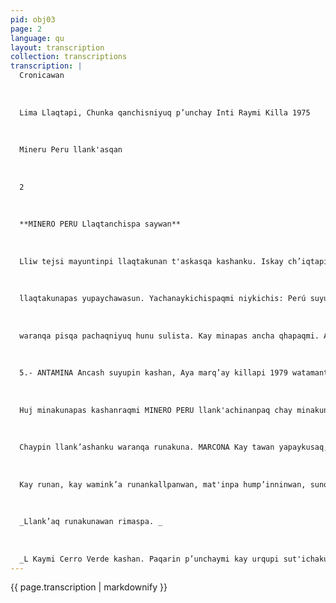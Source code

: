 ```yaml
---
pid: obj03
page: 2
language: qu
layout: transcription
collection: transcriptions
transcription: |
  Cronicawan
  
  
  
  Lima Llaqtapi, Chunka qanchisniyuq p’unchay Inti Raymi Killa 1975
  
  
  
  Mineru Peru llank'asqan
  
  
  
  2
  
  
  
  **MINERO PERU Llaqtanchispa saywan**
  
  
  
  Lliw tejsi mayuntinpi llaqtakunan t'askasqa kashanku. Iskay ch’iqtapin t'aqanakunku. Hujninmi qhapaq llatakuna, chay llaqtakunaqa, pisillan kanku. Hujnitaqmi wajcha llaqtakuna. chay llaqtakunaqa ashkhan kanku. Llaqtanchispas chay wajcha llaqtakunaq ch’iqtanpi kashan. Chay qhapaq llaqtakunan ashka qulqiyuq kasqanku rayku, hatun fabrikakunata, hatun makinariata, harichinku. Wajcha llaqtakunaqa, mana qulqiyuq kasqanku rayku, mana fabrikakunata, makunariata ima hatarichiyta atinkuchu. kuna llank’achinanpaq, makunaria imaruwanankupaq, s,"materia prima nisqatan munanku. Chay materia prima sutichasqaqa, llaqtanchis hina wajcha llaqtakunapi tarikun. Qhapaq llaqtakunan pisi qulqillamanta, mana chanin qulqillamant wajcha llaqtakunaq kaqninta apakapunku. Fabrikankunapi imaymana man tukuchinankupaq. Chay imaymana ruwasqankuta wajcha llaqtakun man thalanku, mana chanin nis qulqimanta. Qulqiyug kanankupaqmi, chay qhapaq llaqtakuna, qulqinkuta wajchallaqtanchiskunapi churanku, minanchiskunapi ima churanku, mana imallanmanta kaqninchista apaspanku Chay qhapaq llaqtakunan hujlla huñunakunku, qulqinkuta ch’ulla wayaqaman churanku, "compañías transnacionales" sutiyuqta hatarichispanku. Chay transnacional compañiakuna llapallan wajcha — llaqtanchiskunata, astawan wajchayachinku. Peru llaqtanchispin, kay transnacio nal compañiakuna, llapallan mina chajrakunata hap'iranku. Paykunan wakillanta minakunatapas llank’achiranku, wakintataq q’aya pachapaq waqaycharanku, tukukusqanman hina, llank'anankupaq. Llapallan minakunan hawa llaqtakunaq makinpin karan, paykunan kinsa minallata llank’achiranku, chay minakunan kashan Toquepala, Markona, Cerro de Pasco sutiyuq. Wakin minakunan t'akasqallan, waqaychakusharan. Imaraykutaq waqaychasqari karan, "reservasqa"karan, Imaraykus hukaq llaqtakunapi minallank’asqanku tukukunankama, mana waqaychasqa minanchista tupayuqakuchu. Paykunaqa qhawaqun maypis qulqita mirarichinkuman chayllatan manan rikuqkuchu fabrikakuna hatarichiyta munasqanchistapas, nitaq rikuqkuchu llank’ana kananpaq minasqanchistapas. Chay llapa nisqaymi, ñawpaq pachapi chanin karan. Mana allin kamachiqninchiskunan kay transnacional compañiakunawan yachachisqa karanku. Kunanmi ichaqa, hujpaqkama chaykuna llaqtanchispi tukukapun. Gobierno Revulusiunariun kamachikamun chunka tawayuq p’unchaypi ayriwa killapi (abril) 1970 watapi Decreto Ley Nro. 18225 nisqawan Ley Normativa de la Industria Minera, sutiwan chay transnacional konpañiakuna, waqaychasqa minanchis hap'iqkuna, wata hunt’ayllapi llapallan minakuna llank’achinankupaq. Manan chay kamachita kasukunqaku chayqa llapallan hap’isqanku minakunan hujmanta ñoqnchisman kutimanga. Kay kamachillataqmi MINERO PERU nisqanchista pagarichin. Kay MINERO PERU nisqanchismi ñuqanchispaq llank'achinqa chay waqaychasqa, ñuqanchisman kutimuq minakunata. Hinaspataq musuq minakunata mashkayta qallarillanqataq. Peru llaqtanchispa kallpanmi kayMINERO PERU. Payraykun qhapaqkayninchis huj manta ñuqanchispaq kanqa. Ñuqanchismantataq chayqa, ñuqanllanchispaqtaq llank’akunan, chayraqmi llaqtanchis qhapaqyanman ninaspataq chayraq qispisunman, qaynapacha chaqnawasqanchis washk'ata p’akirispa. Chayraqmi hawa
  
  
  
  llaqtakunapas yupaychawasun. Yachanaykichispaqmi niykichis: Perú suyu llaqtanchispin imaymana "mineral"rumikunan kashan. Kashanmi anta (cobre), qulqilplata) quriloro), titi lplomo), chaymante kallashantaq zinc, antimonio, molibdeno, selenio, talio, telurio, tunsgsteno, ima sutiyuq minakuna. Aswan qhapaq minakuna kashan ku: Toquepala, Marcona, Cerro de Pasco, Cerro Verde, Santa Rosa, Quellaveco, Michiquillay, Morococha, Cuajone. MIENREO PERU, Kamakusqanmanta pacha, kay minakunata Chay qhapaq llaqtakunaqa fabrikallank'ashan: I. CERRO VERDE Kay minaqa Arequipa suyupin llank'anapag churakunqa kinsa chunka suqtayuq waranqa hunu sulista Chay minaqa antatan rurunqa (cobre 1976 watamante pacha. Muyuntin kaqkunamantan aswan antapi qhapaq minan. Chay anta hurquypin kinsa waranqa runakuna llank’anqaku. 2. MICHIQUILLAY Kay minaqa Cajamarca suyupin kashan, ruruyta qallarinqa qhapaq raymi killapi, 1980 watapi. Kaypi churakunqa iskay chunka iskayniyuq
  
  
  
  waranqa pisqa pachaqniyuq hunu sulista. Kay minapas ancha qhapaqmi. Antata rurullanqataq. Kaypi llank'amunqaku kinsa waranqa runakuna. 3.- TINTATAYA Qusqu suyupin kashan kay minaqa Chaypi churankunga kinsa waranq qanchis pachaq pisga chunka hun solesta. Kaypas antatan rurunqa aya marq’akillapi, 1978 watamanta pacha. Kaypi llank’amunqaku waranqa runakuna. A.- QUELLAVECO Moquegua suyupin kashan, ruruyta qallarinqa Aya marq’ay killapi 1980 watamanta pacha. Kaypi churakunqa Isqun waranqa hunu sulista. Kaypas antata rurunqa. Llank’anqaku waranqa pusaq pachaq runakuna.
  
  
  
  5.- ANTAMINA Ancash suyupin kashan, Aya marq’ay killapi 1979 watamanta pacha, ruruyta qallarinqa, cha churakushan tawa waranqa hu sulista. Chaypi llank’anqaku kinsa waranqa runakuna. Kay minapas antata rurullanqataq. 6. SAN ANTONIO DE POTO Kay minaqa kashan Puno qullasuyupi. Qurita ruruchinqa. Kay watapin qallarinqa. Chaypi churakun suqtachunka hunu sulista. Chaypi llank'ashanku kinsa pachaq runakuna. 7.- ALTO CHICAMA La Libertad suyupin kashan, carbón (k'illinsa) nisqata rurunqa Aya marg’ay killapi 1979 watamanta pacha. Chaypi churakunqa pisqa waranqa qanchis pachaq pisga chunk hunu solesta. Kaypi llank’amunqaku waranqa pisqa pachaq runakuna. 8. OYON Lima llaqtapin kashan kay minapas rurunqa rumi k’illinsallataq chaypi churakamushan waranqa kinsa pachaq hunu suliesta Kaypi llank’anqaku waranqa pachaq runakuna.
  
  
  
  Huj minakunapas kashanraqmi MINERO PERU llank'achinanpaq chay minakunaq sutinmi: Santa Rosa Ferrobamba, Challcobamba, Berenguela, El Chorro y Coracchuayco. BAYOVAR Manan MINERO PERU, mina llank’ayllapichu qheparinqa. Nan hatarichishanña Bayovar sutiyuq fabrikata. Chay fabrikapin "fertilizantes sutiyuq riqsiqanchista ruwakune Piura llaqtapin, chay hatun wasisayarishan, yachasqankichis hinapas, fertilizantisqa wanu hinan, allinta allpa ruruchinanpaq. Chay fabrika lluqsechishanña pisqachunka waranqa toneladas metricas nisqanchista. Chay wanukunaq sutinmi Fosfato, Cloruro de Potasio ima.
  
  
  
  Chaypin llank’ashanku waranqa runakuna. MARCONA Kay tawan yapaykusaq, Marcona Minan, Kompañia transnacional makinpi kashan; ñuqanchispa kanan kaman MINERO PERU, yupasshan hayk’atas rurushan. iman rurusqantapas Kaymi MINERO PERU, llaqtanchispa tawnanmi; llaqtanchispaq llank'aqninmi.
  
  
  
  Kay runan, kay wamink’a runankallpanwan, mat'inpa hump’inninwan, sunqunta phutuyninwan MINERO PERU nisqanchista wach'irichisshan Manan sutinta qonqanachu, wamink’a Jorge Fernandez Maldonado kamachikuq Ministro de Energía y Minas.
  
  
  
  _Llank’aq runakunawan rimaspa. _
  
  
  
  _L Kaymi Cerro Verde kashan. Paqarin p’unchaymi kay urqupi sut'ichakushan. _
---
```


{{ page.transcription | markdownify }}
